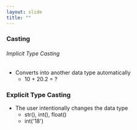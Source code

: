 ```yaml
---
layout: slide
title: ""
---
```


### Casting

###### Implicit Type Casting
  - Converts into another data type automatically
    - 10 + 20.2 = ?
    
### Explicit Type Casting
  - The user intentionally changes the data type
    - str(), int(), float()
    - int('18')
